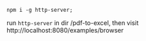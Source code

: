 ```shell
npm i -g http-server;
```

run `http-server` in dir /pdf-to-excel, then visit http://localhost:8080/examples/browser